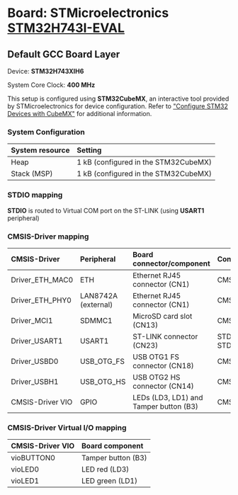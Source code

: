 # Board: STMicroelectronics [STM32H743I-EVAL](https://www.st.com/en/evaluation-tools/stm32h743i-eval.html)

## Default GCC Board Layer

Device: **STM32H743XIH6**

System Core Clock: **400 MHz**

This setup is configured using **STM32CubeMX**, an interactive tool provided by STMicroelectronics for device configuration.
Refer to ["Configure STM32 Devices with CubeMX"](https://github.com/Open-CMSIS-Pack/cmsis-toolbox/blob/main/docs/CubeMX.md) for additional information.

### System Configuration

| System resource       | Setting
|:----------------------|:--------------------------------------
| Heap                  | 1 kB (configured in the STM32CubeMX)
| Stack (MSP)           | 1 kB (configured in the STM32CubeMX)

### STDIO mapping

**STDIO** is routed to Virtual COM port on the ST-LINK (using **USART1** peripheral)

### CMSIS-Driver mapping

| CMSIS-Driver          | Peripheral            | Board connector/component                     | Connection
|:----------------------|:----------------------|:----------------------------------------------|:------------------------------
| Driver_ETH_MAC0       | ETH                   | Ethernet RJ45 connector (CN1)                 | CMSIS_ETH
| Driver_ETH_PHY0       | LAN8742A (external)   | Ethernet RJ45 connector (CN1)                 | CMSIS_ETH
| Driver_MCI1           | SDMMC1                | MicroSD card slot (CN13)                      | CMSIS_MCI
| Driver_USART1         | USART1                | ST-LINK connector (CN23)                      | STDIN, STDOUT, STDERR
| Driver_USBD0          | USB_OTG_FS            | USB OTG1 FS connector (CN18)                  | CMSIS_USB_Device
| Driver_USBH1          | USB_OTG_HS            | USB OTG2 HS connector (CN14)                  | CMSIS_USB_Host
| CMSIS-Driver VIO      | GPIO                  | LEDs (LD3, LD1) and Tamper button (B3)        | CMSIS_VIO

### CMSIS-Driver Virtual I/O mapping

| CMSIS-Driver VIO      | Board component
|:----------------------|:--------------------------------------
| vioBUTTON0            | Tamper button (B3)
| vioLED0               | LED red       (LD3)
| vioLED1               | LED green     (LD1)
